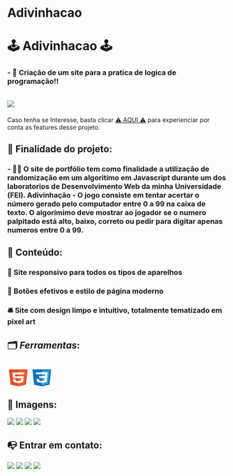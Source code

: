 # Adivinhacao

# 🕹️ Adivinhacao 🕹️

### - 🧰 Criação de um site para a pratica de logica de programação!!  


<div>
    <br>
    <img src="https://cdn.discordapp.com/attachments/820125695958843432/879796326336978984/unknown.png" target="_blank"><br>
   <br> Caso tenha se Interesse, basta clicar <a href = "https://adivinhesepuder.netlify.app">⚠️ AQUI ⚠️</a> para experienciar por conta as features desse projeto. 
</div>

##

## 🔎 Finalidade do projeto:

### - 👨‍💻  O site de portfólio tem como finalidade a utilização de randomização em um algoritimo em Javascript durante um dos laboratorios de Desenvolvimento Web da minha Universidade (FEI). Adivinhação - O jogo consiste em tentar acertar o número gerado pelo computador entre 0 a 99 na caixa de texto. O algorimimo deve mostrar ao jogador se o numero palpitado está alto, baixo, correto ou pedir para digitar apenas numeros entre 0 a 99. 
 
## 

## 📰 Conteúdo:

### 📱 Site responsivo para todos os tipos de aparelhos
### 📌 Botões  efetivos e estilo de página moderno
### 🛎️  Site com design limpo e intuitivo,  totalmente tematizado em pixel art

##


 ## 🗂️ _Ferramentas_:
  
<div style="display: inline_block"><br>
  <img align="center" alt="icon-HTML" height="40" width="50" src="https://raw.githubusercontent.com/devicons/devicon/master/icons/html5/html5-original.svg">
  <img align="center" alt="icon-CSS" height="40" width="50" src="https://raw.githubusercontent.com/devicons/devicon/master/icons/css3/css3-original.svg">
  
 ##

## 📸 Imagens:

<div> 
  <img src="https://cdn.discordapp.com/attachments/820125695958843432/879473248448938054/unknown.png" width="420px" target="_blank">
  <img src="https://cdn.discordapp.com/attachments/820125695958843432/879473419803033610/unknown.png" width="420px" target="_blank">
  <img src="https://cdn.discordapp.com/attachments/820125695958843432/879473574015008788/unknown.png" width="420px" target="_blank">
 	<img src="https://cdn.discordapp.com/attachments/820125695958843432/879473660660961320/unknown.png"  width="420px" target="_blank">
</div>  

 ##

 ## 📭 Entrar em contato:
 
<div> 
  <a href = "mailto:guilhermereisqcontato@gmail.com"><img src="https://img.shields.io/badge/Gmail-D14836?style=for-the-badge&logo=gmail&logoColor=white" target="_blank"></a>
  <a href="https://www.linkedin.com/in/guilherme-reis-queiroz/" target="_blank"><img src="https://img.shields.io/badge/-LinkedIn-%230077B5?style=for-the-badge&logo=linkedin&logoColor=white" target="_blank"></a>
  <a href="https://instagram.com/ttams_insta" target="_blank"><img src="https://img.shields.io/badge/-Instagram-%23E4405F?style=for-the-badge&logo=instagram&logoColor=white" target="_blank"></a>
 	<a href="https://www.twitch.tv/ttams" target="_blank"><img src="https://img.shields.io/badge/Twitch-9146FF?style=for-the-badge&logo=twitch&logoColor=white" target="_blank"></a>
</div>
